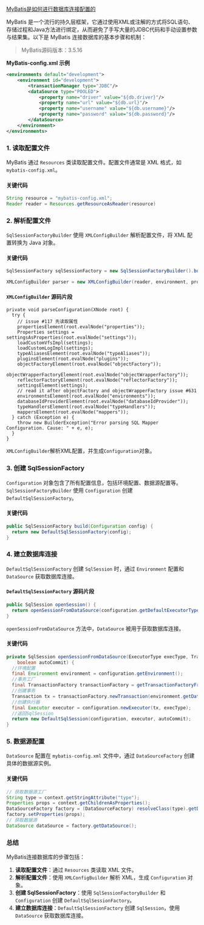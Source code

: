 [MyBatis是如何进行数据库连接配置的](https://github.com/denglei1024/denglei1024.github.io/issues/4)


MyBatis 是一个流行的持久层框架，它通过使用XML或注解的方式将SQL语句、存储过程和Java方法进行绑定，从而避免了手写大量的JDBC代码和手动设置参数与结果集。以下是 MyBatis 连接数据库的基本步骤和机制：

> MyBatis源码版本：3.5.16

**MyBatis-config.xml 示例**

```xml
<environments default="development">  
    <environment id="development">  
        <transactionManager type="JDBC"/>  
        <dataSource type="POOLED">  
            <property name="driver" value="${db.driver}"/>  
            <property name="url" value="${db.url}"/>  
            <property name="username" value="${db.username}"/>  
            <property name="password" value="${db.password}"/>  
        </dataSource>  
    </environment>  
</environments>
```


### 1. 读取配置文件

MyBatis 通过 `Resources` 类读取配置文件。配置文件通常是 XML 格式，如 `mybatis-config.xml`。

#### 关键代码

```java
String resource = "mybatis-config.xml";
Reader reader = Resources.getResourceAsReader(resource)
```

### 2. 解析配置文件

`SqlSessionFactoryBuilder` 使用 `XMLConfigBuilder` 解析配置文件，将 XML 配置转换为 Java 对象。

#### 关键代码

```java
SqlSessionFactory sqlSessionFactory = new SqlSessionFactoryBuilder().build(inputStream);

XMLConfigBuilder parser = new XMLConfigBuilder(reader, environment, properties);
```

#### `XMLConfigBuilder` 源码片段

```
private void parseConfiguration(XNode root) {  
  try {  
    // issue #117 先读取属性 
    propertiesElement(root.evalNode("properties"));  
    Properties settings = settingsAsProperties(root.evalNode("settings"));  
    loadCustomVfsImpl(settings);  
    loadCustomLogImpl(settings);  
    typeAliasesElement(root.evalNode("typeAliases"));  
    pluginsElement(root.evalNode("plugins"));  
    objectFactoryElement(root.evalNode("objectFactory"));  
    objectWrapperFactoryElement(root.evalNode("objectWrapperFactory"));  
    reflectorFactoryElement(root.evalNode("reflectorFactory"));  
    settingsElement(settings);  
    // read it after objectFactory and objectWrapperFactory issue #631  
    environmentsElement(root.evalNode("environments"));  
    databaseIdProviderElement(root.evalNode("databaseIdProvider"));  
    typeHandlersElement(root.evalNode("typeHandlers"));  
    mappersElement(root.evalNode("mappers"));  
  } catch (Exception e) {  
    throw new BuilderException("Error parsing SQL Mapper Configuration. Cause: " + e, e);  
  }  
}
```

`XMLConfigBuilder`解析XML配置，并生成`Configuration`对象。

### 3. 创建 SqlSessionFactory

`Configuration` 对象包含了所有配置信息，包括环境配置、数据源配置等。`SqlSessionFactoryBuilder` 使用 `Configuration` 创建 `DefaultSqlSessionFactory`。

#### 关键代码

```java
public SqlSessionFactory build(Configuration config) {  
  return new DefaultSqlSessionFactory(config);  
}
```

### 4. 建立数据库连接

`DefaultSqlSessionFactory` 创建 `SqlSession` 时，通过 `Environment` 配置和 `DataSource` 获取数据库连接。

#### `DefaultSqlSessionFactory` 源码片段

```java
public SqlSession openSession() {  
  return openSessionFromDataSource(configuration.getDefaultExecutorType(), null, false);  
}
```

`openSessionFromDataSource` 方法中，`DataSource` 被用于获取数据库连接。

#### 关键代码

```java
private SqlSession openSessionFromDataSource(ExecutorType execType, TransactionIsolationLevel level,  
    boolean autoCommit) {  
  //环境配置  
  final Environment environment = configuration.getEnvironment();  
  //事务工厂  
  final TransactionFactory transactionFactory = getTransactionFactoryFromEnvironment(environment);  
  //创建事务  
  Transaction tx = transactionFactory.newTransaction(environment.getDataSource(), level, autoCommit);  
  //创建执行器  
  final Executor executor = configuration.newExecutor(tx, execType);  
  //返回SqlSession  
  return new DefaultSqlSession(configuration, executor, autoCommit);
}
```

### 5. 数据源配置

`DataSource` 配置在 `mybatis-config.xml` 文件中，通过 `DataSourceFactory` 创建具体的数据源实例。

#### 关键代码

```java
// 获取数据源工厂
String type = context.getStringAttribute("type");  
Properties props = context.getChildrenAsProperties();  
DataSourceFactory factory = (DataSourceFactory) resolveClass(type).getDeclaredConstructor().newInstance();  
factory.setProperties(props);    
// 获取数据源
DataSource dataSource = factory.getDataSource();
```

### 总结

MyBatis连接数据库的步骤包括：

1. **读取配置文件**：通过 `Resources` 类读取 XML 文件。
2. **解析配置文件**：使用 `XMLConfigBuilder` 解析 XML，生成 `Configuration` 对象。
3. **创建 SqlSessionFactory**：使用 `SqlSessionFactoryBuilder` 和 `Configuration` 创建 `DefaultSqlSessionFactory`。
4. **建立数据库连接**：`DefaultSqlSessionFactory` 创建 `SqlSession`，使用 `DataSource` 获取数据库连接。
